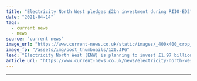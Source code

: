 ```yaml
---
title: "Electricity North West pledges £2bn investment during RIIO-ED2"
date: "2021-04-14"
tags: 
  - current news
  - news
source: "current news"
image_url: "https://www.current-news.co.uk/static/images/_400x400_crop_center-center/Electricity-North-West-chief-executive-Peter-Emery-image-ENW.JPG"
image_fp: "/assets/img/post_thumbnails/120.JPG"
lead: "​Electricity North West (ENW) is planning to invest £1.97 billion during RIIO-ED2, a 44% increase on the current price control period."
article_url: "https://www.current-news.co.uk/news/electricity-north-west-pledges-2bn-investment-during-riio-ed2?utm_source=rss-feeds&utm_medium=rss&utm_campaign=rss"
---
```


---
